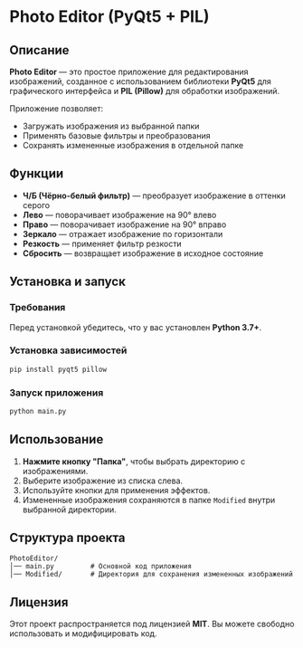 # Photo Editor (PyQt5 + PIL)

## Описание
**Photo Editor** — это простое приложение для редактирования изображений, созданное с использованием библиотеки **PyQt5** для графического интерфейса и **PIL (Pillow)** для обработки изображений.

Приложение позволяет:
- Загружать изображения из выбранной папки
- Применять базовые фильтры и преобразования
- Сохранять измененные изображения в отдельной папке

## Функции
- **Ч/Б (Чёрно-белый фильтр)** — преобразует изображение в оттенки серого
- **Лево** — поворачивает изображение на 90° влево
- **Право** — поворачивает изображение на 90° вправо
- **Зеркало** — отражает изображение по горизонтали
- **Резкость** — применяет фильтр резкости
- **Сбросить** — возвращает изображение в исходное состояние

## Установка и запуск
### Требования
Перед установкой убедитесь, что у вас установлен **Python 3.7+**.

### Установка зависимостей
```sh
pip install pyqt5 pillow
```

### Запуск приложения
```sh
python main.py
```

## Использование
1. **Нажмите кнопку "Папка"**, чтобы выбрать директорию с изображениями.
2. Выберите изображение из списка слева.
3. Используйте кнопки для применения эффектов.
4. Измененные изображения сохраняются в папке `Modified` внутри выбранной директории.

## Структура проекта
```
PhotoEditor/
│── main.py         # Основной код приложения
│── Modified/       # Директория для сохранения измененных изображений
```

## Лицензия
Этот проект распространяется под лицензией **MIT**. Вы можете свободно использовать и модифицировать код.

